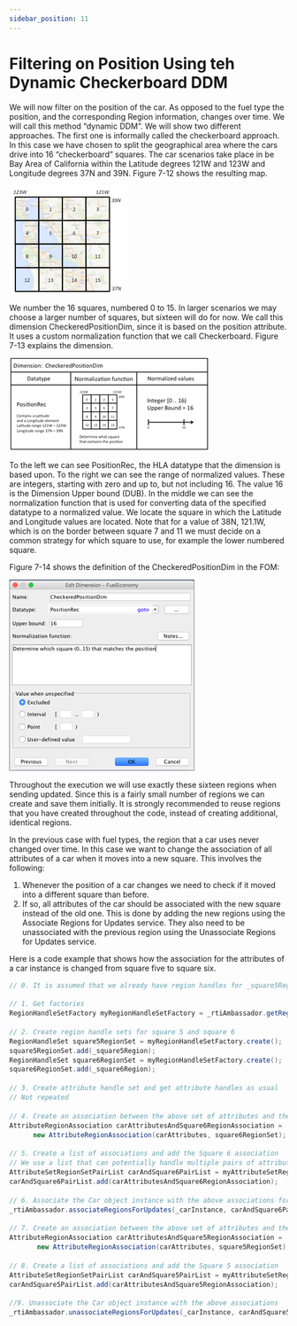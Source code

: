 ```yaml
---
sidebar_position: 11
---
```


# Filtering on Position Using teh Dynamic Checkerboard DDM

We will now filter on the position of the car. As opposed to the fuel type the position, and the corresponding Region information, changes over time. We will call this method “dynamic DDM”. We will show two different approaches. The first one is informally called the checkerboard approach. In this case we have chosen to split the geographical area where the cars drive into 16 “checkerboard” squares. The car scenarios take place in be Bay Area of California within the Latitude degrees 121W and 123W and Longitude degrees 37N and 39N. Figure 7-12 shows the resulting map.

![11-checkboard-approach.png](img%2F11-checkboard-approach.png)

We number the 16 squares, numbered 0 to 15. In larger scenarios we may choose a larger number of squares, but sixteen will do for now. We call this dimension CheckeredPositionDim, since it is based on the position attribute. It uses a custom normalization function that we call Checkerboard. Figure 7-13 explains the dimension. 

![12-checkeredPositionDim-normalized.png](img%2F12-checkeredPositionDim-normalized.png)

To the left we can see PositionRec, the HLA datatype that the dimension is based upon. To the right we can see the range of normalized values. These are integers, starting with zero and up to, but not including 16. The value 16 is the Dimension Upper bound (DUB). In the middle we can see the normalization function that is used for converting data of the specified datatype to a normalized value. We locate the square in which the Latitude and Longitude values are located. Note that for a value of 38N, 121.1W, which is on the border between square 7 and 11 we must decide on a common strategy for which square to use, for example the lower numbered square.

Figure 7-14 shows the definition of the CheckeredPositionDim in the FOM: 

![13- checkeredPositionDim-normalized-FOM.png](img%2F13-%20checkeredPositionDim-normalized-FOM.png)

Throughout the execution we will use exactly these sixteen regions when sending updated. Since this is a fairly small number of regions we can create and save them initially. It is strongly recommended to reuse regions that you have created throughout the code, instead of creating additional, identical regions. 

In the previous case with fuel types, the region that a car uses never changed over time. In this case we want to change the association of all attributes of a car when it moves into a new square. This involves the following:

1.	Whenever the position of a car changes we need to check if it moved into a different square than before.
2.	If so, all attributes of the car should be associated with the new square instead of the old one. This is done by adding the new regions using the Associate Regions for Updates service. They also need to be unassociated with the previous region using the Unassociate Regions for Updates service. 

Here is a code example that shows how the association for the attributes of a car instance is changed from square five to square six.

```java
// 0. It is assumed that we already have region handles for _square5Region, _square6Region, etc

// 1. Get factories
RegionHandleSetFactory myRegionHandleSetFactory = _rtiAmbassador.getRegionHandleSetFactory();

// 2. Create region handle sets for square 5 and square 6
RegionHandleSet square5RegionSet = myRegionHandleSetFactory.create();
square5RegionSet.add(_square5Region);
RegionHandleSet square6RegionSet = myRegionHandleSetFactory.create();
square6RegionSet.add(_square6Region);

// 3. Create attribute handle set and get attribute handles as usual
// Not repeated

// 4. Create an association between the above set of attributes and the square 6 region
AttributeRegionAssociation carAttributesAndSquare6RegionAssociation = 
      new AttributeRegionAssociation(carAttributes, square6RegionSet);

// 5. Create a list of associations and add the Square 6 association
// We use a list that can potentially handle multiple pairs of attributes and regions
AttributeSetRegionSetPairList carAndSquare6PairList = myAttributeSetRegionSetPairListFactory.create(1);
carAndSquare6PairList.add(carAttributesAndSquare6RegionAssociation);

// 6. Associate the Car object instance with the above associations for Square 6
_rtiAmbassador.associateRegionsForUpdates(_carInstance, carAndSquare6PairList);

// 7. Create an association between the above set of attributes and the square 5 region
AttributeRegionAssociation carAttributesAndSquare5RegionAssociation = 
       new AttributeRegionAssociation(carAttributes, square5RegionSet);

// 8. Create a list of associations and add the Square 5 association
AttributeSetRegionSetPairList carAndSquare5PairList = myAttributeSetRegionSetPairListFactory.create(1);
carAndSquare5PairList.add(carAttributesAndSquare5RegionAssociation);

//9. Unassociate the Car object instance with the above associations
_rtiAmbassador.unassociateRegionsForUpdates(_carInstance, carAndSquare5PairList);

```